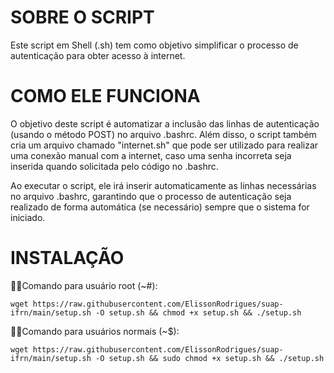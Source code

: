 # SOBRE O SCRIPT


Este script em Shell (.sh) tem como objetivo simplificar o processo de autenticação para obter acesso à internet.

# COMO ELE FUNCIONA 

O objetivo deste script é automatizar a inclusão das linhas de autenticação (usando o método POST) no arquivo .bashrc. Além disso, o script também cria um arquivo chamado "internet.sh" que pode ser utilizado para realizar uma conexão manual com a internet, caso uma senha incorreta seja inserida quando solicitada pelo código no .bashrc.

Ao executar o script, ele irá inserir automaticamente as linhas necessárias no arquivo .bashrc, garantindo que o processo de autenticação seja realizado de forma automática (se necessário) sempre que o sistema for iniciado. 

# INSTALAÇÃO

 👮‍♂️Comando para usuário root (~#):

```shell
wget https://raw.githubusercontent.com/ElissonRodrigues/suap-ifrn/main/setup.sh -O setup.sh && chmod +x setup.sh && ./setup.sh
```
 👨‍🔧Comando para usuários normais (~$): 

```shell
wget https://raw.githubusercontent.com/ElissonRodrigues/suap-ifrn/main/setup.sh -O setup.sh && sudo chmod +x setup.sh && ./setup.sh
```
